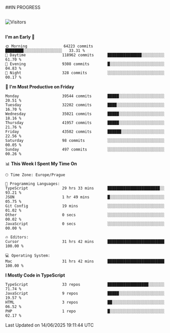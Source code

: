 ##IN PROGRESS
##
![Visitors](https://komarev.com/ghpvc/?username=petrbui&style=for-the-badge&label=Visitors+👀)



##
<!--
[![My GitHub stats](https://github-readme-stats.vercel.app/api?username=petrbui&theme=github_dark)](https://github.com/anuraghazra/github-readme-stats)

[![My wakatime stats](https://github-readme-stats.vercel.app/api/wakatime?username=petrbui&theme=github_dark)](https://github.com/anuraghazra/github-readme-stats)
-->
<!--START_SECTION:waka-->
**I'm an Early 🐤** 

```text
🌞 Morning                64223 commits       ████████░░░░░░░░░░░░░░░░░   33.31 % 
🌆 Daytime                118962 commits      ███████████████░░░░░░░░░░   61.70 % 
🌃 Evening                9308 commits        █░░░░░░░░░░░░░░░░░░░░░░░░   04.83 % 
🌙 Night                  328 commits         ░░░░░░░░░░░░░░░░░░░░░░░░░   00.17 % 
```
📅 **I'm Most Productive on Friday** 

```text
Monday                   39544 commits       █████░░░░░░░░░░░░░░░░░░░░   20.51 % 
Tuesday                  32202 commits       ████░░░░░░░░░░░░░░░░░░░░░   16.70 % 
Wednesday                35021 commits       █████░░░░░░░░░░░░░░░░░░░░   18.16 % 
Thursday                 41957 commits       █████░░░░░░░░░░░░░░░░░░░░   21.76 % 
Friday                   43502 commits       ██████░░░░░░░░░░░░░░░░░░░   22.56 % 
Saturday                 98 commits          ░░░░░░░░░░░░░░░░░░░░░░░░░   00.05 % 
Sunday                   497 commits         ░░░░░░░░░░░░░░░░░░░░░░░░░   00.26 % 
```


📊 **This Week I Spent My Time On** 

```text
🕑︎ Time Zone: Europe/Prague

💬 Programming Languages: 
TypeScript               29 hrs 33 mins      ███████████████████████░░   93.21 % 
JSON                     1 hr 49 mins        █░░░░░░░░░░░░░░░░░░░░░░░░   05.75 % 
Git Config               19 mins             ░░░░░░░░░░░░░░░░░░░░░░░░░   01.02 % 
Other                    0 secs              ░░░░░░░░░░░░░░░░░░░░░░░░░   00.02 % 
JavaScript               0 secs              ░░░░░░░░░░░░░░░░░░░░░░░░░   00.00 % 

🔥 Editors: 
Cursor                   31 hrs 42 mins      █████████████████████████   100.00 % 

💻 Operating System: 
Mac                      31 hrs 42 mins      █████████████████████████   100.00 % 
```

**I Mostly Code in TypeScript** 

```text
TypeScript               33 repos            ██████████████████░░░░░░░   71.74 % 
JavaScript               9 repos             █████░░░░░░░░░░░░░░░░░░░░   19.57 % 
HTML                     3 repos             ██░░░░░░░░░░░░░░░░░░░░░░░   06.52 % 
PHP                      1 repo              █░░░░░░░░░░░░░░░░░░░░░░░░   02.17 % 
```




 Last Updated on 14/06/2025 19:11:44 UTC
<!--END_SECTION:waka-->
